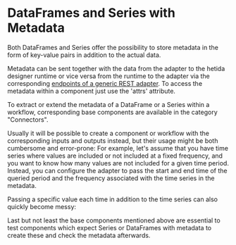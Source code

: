 # DataFrames and Series with Metadata

Both DataFrames and Series offer the possibility to store metadata in the form of key-value pairs in addition to the actual data.

Metadata can be sent together with the data from the adapter to the hetida designer runtime or vice versa from the runtime to the adapter via the corresponding [endpoints of a generic REST adapter](./adapter_system/generic_rest_adapters/web_service_interface.md).
To access the metadata within a component just use the 'attrs' attribute.

To extract or extend the metadata of a DataFrame or a Series within a workflow, corresponding base components are available in the category "Connectors".

Usually it will be possible to create a component or workflow with the corresponding inputs and outputs instead, but their usage might be both cumbersome and error-prone:
For example, let's assume that you have time series where values are included or not included at a fixed frequency, and you want to know how many values are not included for a given time period.
Instead, you can configure the adapter to pass the start and end time of the queried period and the frequency associated with the time series in the metadata.

Passing a specific value each time in addition to the time series can also quickly become messy:

Last but not least the base components mentioned above are essential to test components which expect Series or DataFrames with metadata to create these and check the metadata afterwards.
